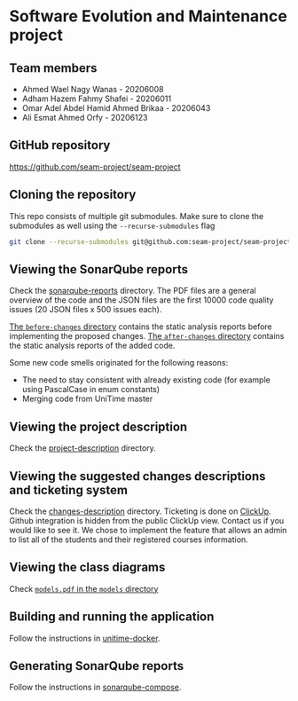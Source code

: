 # Software Evolution and Maintenance project

## Team members

- Ahmed Wael Nagy Wanas - 20206008
- Adham Hazem Fahmy Shafei - 20206011
- Omar Adel Abdel Hamid Ahmed Brikaa - 20206043
- Ali Esmat Ahmed Orfy - 20206123

## GitHub repository

https://github.com/seam-project/seam-project

## Cloning the repository

This repo consists of multiple git submodules.
Make sure to clone the submodules as well using the `--recurse-submodules` flag

```bash
git clone --recurse-submodules git@github.com:seam-project/seam-project.git
```

## Viewing the SonarQube reports

Check the [sonarqube-reports](./sonarqube-reports/) directory.
The PDF files are a general overview of the code and the JSON files are the first 10000 code quality issues
(20 JSON files x 500 issues each).

[The `before-changes` directory](./sonarqube-reports/before-changes/) contains the static analysis reports
before implementing the proposed changes.
[The `after-changes` directory](./sonarqube-reports/after-changes/) contains the static analysis reports
of the added code.

Some new code smells originated for the following reasons:

- The need to stay consistent with already existing code (for example using PascalCase in enum constants)
- Merging code from UniTime master

## Viewing the project description

Check the [project-description](./project-description/) directory.

## Viewing the suggested changes descriptions and ticketing system

Check the [changes-description](./changes-description/) directory.
Ticketing is done on [ClickUp](https://sharing.clickup.com/9009133533/l/h/8cfrxyx-300/e42d30a50b342ea).
Github integration is hidden from the public ClickUp view. Contact us if you would like to see it.
We chose to implement the feature that allows an admin to list all of the students and
their registered courses information.

## Viewing the class diagrams

Check [`models.pdf` in the `models` directory](./models/models.pdf)

## Building and running the application

Follow the instructions in [unitime-docker](https://github.com/seam-project/unitime-docker).

## Generating SonarQube reports

Follow the instructions in [sonarqube-compose](https://github.com/seam-project/sonarqube-compose).
